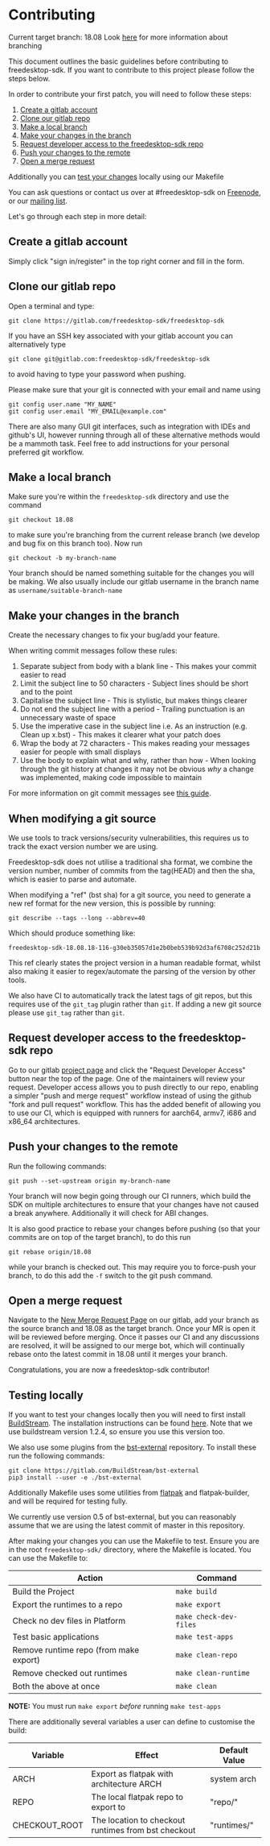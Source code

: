# Contributing

Current target branch: 18.08
Look [here](https://gitlab.com/freedesktop-sdk/freedesktop-sdk/wikis/release) for more information about branching

This document outlines the basic guidelines before contributing to freedesktop-sdk. If you want to contribute to this project please follow the steps below.

In order to contribute your first patch, you will need to follow these steps:
1. [Create a gitlab account](#create-a-gitlab-account)
2. [Clone our gitlab repo](#clone-our-gitlab-repo)
3. [Make a local branch](#make-a-local-branch)
4. [Make your changes in the branch](#make-your-changes-in-the-branch)
5. [Request developer access to the freedesktop-sdk repo](#request-developer-access-to-the-freedesktop-sdk-repo)
6. [Push your changes to the remote](#push-your-changes-to-the-remote)
7. [Open a merge request](#open-a-merge-request)

Additionally you can [test your changes](#testing-locally) locally using our Makefile

You can ask questions or contact us over at #freedesktop-sdk on [Freenode](https://webchat.freenode.net/), or our [mailing list](https://lists.freedesktop.org/mailman/listinfo/freedesktop-sdk).

Let's go through each step in more detail:
## Create a gitlab account
Simply click "sign in/register" in the top right corner and fill in the form.

## Clone our gitlab repo
Open a terminal and type:
```
git clone https://gitlab.com/freedesktop-sdk/freedesktop-sdk
```
If you have an SSH key associated with your gitlab account you can alternatively type
```
git clone git@gitlab.com:freedesktop-sdk/freedesktop-sdk
```
to avoid having to type your password when pushing.

Please make sure that your git is connected with your email and name using
```
git config user.name "MY_NAME"
git config user.email "MY_EMAIL@example.com"
```

There are also many GUI git interfaces, such as integration with IDEs and github's UI, however running through all of these alternative methods would be a mammoth task. Feel free to add instructions for your personal preferred git workflow.

## Make a local branch
[//]: # (If someone knows a better way to do this please tell me)
Make sure you're within the `freedesktop-sdk` directory and use the command
```
git checkout 18.08
```
to make sure you're branching from the current release branch (we develop and bug fix on this branch too). Now run
```
git checkout -b my-branch-name
```
Your branch should be named something suitable for the changes you will be making. We also usually include our gitlab username in the branch name as `username/suitable-branch-name`

## Make your changes in the branch
Create the necessary changes to fix your bug/add your feature.

When writing commit messages follow these rules:
1. Separate subject from body with a blank line - This makes your commit easier to read
2. Limit the subject line to 50 characters - Subject lines should be short and to the point
3. Capitalise the subject line - This is stylistic, but makes things clearer
4. Do not end the subject line with a period - Trailing punctuation is an unnecessary waste of space
5. Use the imperative case in the subject line i.e. As an instruction (e.g. Clean up x.bst) - This makes it clearer what your patch does
6. Wrap the body at 72 characters - This makes reading your messages easier for people with small displays
7. Use the body to explain what and why, rather than how - When looking through the git history at changes it may not be obvious *why* a change was implemented, making code impossible to maintain

For more information on git commit messages see [this guide](https://chris.beams.io/posts/git-commit/#seven-rules/).

## When modifying a git source
We use tools to track versions/security vulnerabilities, this requires us to
track the exact version number we are using.

Freedesktop-sdk does not utilise a traditional sha format, we combine
the version number, number of commits from the tag(HEAD) and then the sha,
which is easier to parse and automate.

When modifying a "ref" (bst sha) for a git source, you need to generate a new
ref format for the new version, this is possible by running:

```
git describe --tags --long --abbrev=40

```

Which should produce something like:

```
freedesktop-sdk-18.08.18-116-g30eb35057d1e2b0beb539b92d3af6708c252d21b

```

This ref clearly states the project version in a human readable format, whilst
also making it easier to regex/automate the parsing of the version by other
tools.

We also have CI to automatically track the latest tags of git repos, but this
requires use of the `git_tag` plugin rather than `git`. If adding a new git
source please use `git_tag` rather than `git`.


## Request developer access to the freedesktop-sdk repo
Go to our gitlab [project page](https://gitlab.com/freedesktop-sdk/freedesktop-sdk) and click the "Request Developer Access" button near the top of the page. One of the maintainers will review your request. Developer access allows you to push directly to our repo, enabling a simpler "push and merge request" workflow instead of using the github "fork and pull request" workflow.
This has the added benefit of allowing you to use our CI, which is equipped with runners for aarch64, armv7, i686 and x86_64 architectures.

## Push your changes to the remote
Run the following commands:

```
git push --set-upstream origin my-branch-name
```
Your branch will now begin going through our CI runners, which build the SDK on multiple architectures to ensure that your changes have not caused a break anywhere. Additionally it will check for ABI changes.

It is also good practice to rebase your changes before pushing (so that your commits are on top of the target branch), to do this run
```
git rebase origin/18.08
```
while your branch is checked out. This may require you to force-push your branch, to do this add the `-f` switch to the git push command.

## Open a merge request
Navigate to the [New Merge Request Page](https://gitlab.com/freedesktop-sdk/freedesktop-sdk/merge_requests/new) on our gitlab, add your branch as the source branch and 18.08 as the target branch.
Once your MR is open it will be reviewed before merging. Once it passes our CI and any discussions are resolved, it will be assigned to our merge bot, which will continually rebase onto the latest commit in 18.08 until it merges your branch.

Congratulations, you are now a freedesktop-sdk contributor!

## Testing locally
If you want to test your changes locally then you will need to first install [BuildStream](https://buildstream.build). The installation instructions can be found [here](https://buildstream.build/install.html). Note that we use buildstream version 1.2.4, so ensure you use this version too.

We also use some plugins from the [bst-external](https://gitlab.com/BuildStream/bst-external) repository. To install these run the following commands:
```
git clone https://gitlab.com/BuildStream/bst-external
pip3 install --user -e ./bst-external
```

Additionally Makefile uses some utilities from [flatpak](https://flatpak.org/setup) and flatpak-builder, and will be required for testing fully.

We currently use version 0.5 of bst-external, but you can reasonably assume that we are using the latest commit of master in this repository.

After making your changes you can use the Makefile to test. Ensure you are in the root `freedesktop-sdk/` directory, where the Makefile is located. You can use the Makefile to:

| Action                                 | Command                |
| -------------------------------------- | ---------------------- |
| Build the Project                      | `make build`           |
| Export the runtimes to a repo          | `make export`          |
| Check no dev files in Platform         | `make check-dev-files` |
| Test basic applications                | `make test-apps`       |
| Remove runtime repo (from make export) | `make clean-repo`      |
| Remove checked out runtimes            | `make clean-runtime`   |
| Both the above at once                 | `make clean`           |

**NOTE:** You must run `make export` *before* running `make test-apps`

There are additionally several variables a user can define to customise the build:

| Variable        | Effect                                                                          | Default Value |
| --------------- | ------------------------------------------------------------------------------- | ------------- |
| ARCH            | Export as flatpak with architecture ARCH                                        | system arch   |
| REPO            | The local flatpak repo to export to                                             | "repo/"       |
| CHECKOUT_ROOT   | The location to checkout runtimes from bst checkout                             | "runtimes/"   |
